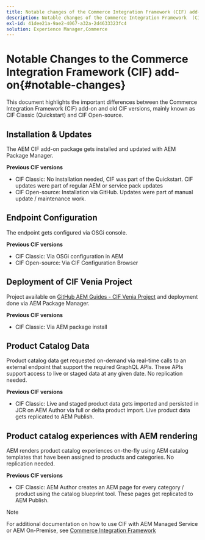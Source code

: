 ```yaml
---
title: Notable changes of the Commerce Integration Framework (CIF) add-on
description: Notable changes of the Commerce Integration Framework  (CIF) add-on compared to old CIF versions.
exl-id: 41dee21a-9ae2-4067-a32a-2d4633323fc4
solution: Experience Manager,Commerce
---
```

# Notable Changes to the Commerce Integration Framework (CIF) add-on{#notable-changes}

This document highlights the important differences between the Commerce Integration Framework (CIF) add-on and old CIF versions, mainly known as CIF Classic (Quickstart) and CIF Open-source.

## Installation & Updates

The AEM CIF add-on package gets installed and updated with AEM Package Manager.

**Previous CIF versions**

* CIF Classic: No installation needed, CIF was part of the Quickstart. CIF updates were part of regular AEM or service pack updates
* CIF Open-source: Installation via GitHub. Updates were part of manual update / maintenance work.

## Endpoint Configuration

The endpoint gets configured via OSGi console.

**Previous CIF versions**

* CIF Classic: Via OSGi configuration in AEM
* CIF Open-source: Via CIF Configuration Browser

## Deployment of CIF Venia Project

Project available on [GitHub AEM Guides - CIF Venia Project](https://github.com/adobe/aem-cif-guides-venia) and deployment done via AEM Package Manager.

**Previous CIF versions**

* CIF Classic: Via AEM package install

## Product Catalog Data

Product catalog data get requested on-demand via real-time calls to an external endpoint that support the required GraphQL APIs. These APIs support access to live or staged data at any given date. No replication needed.

**Previous CIF versions**

* CIF Classic: Live and staged product data gets imported and persisted in JCR on AEM Author via full or delta product import. Live product data gets replicated to AEM Publish.

## Product catalog experiences with AEM rendering

AEM renders product catalog experiences on-the-fly using AEM catalog templates that have been assigned to products and categories. No replication needed.

**Previous CIF versions**

* CIF Classic: AEM Author creates an AEM page for every category / product using the catalog blueprint tool. These pages get replicated to AEM Publish.

>[!NOTE]
>
>For additional documentation on how to use CIF with AEM Managed Service or AEM On-Premise, see [Commerce Integration Framework](https://www.adobe.io/apis/experiencecloud/commerce-integration-framework/getting-started.html)
